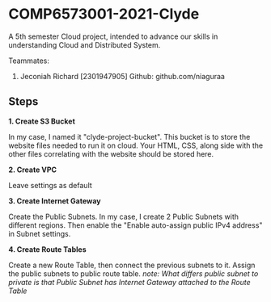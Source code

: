 # COMP6573001-2021-Clyde
A 5th semester Cloud project, intended to advance our skills in understanding Cloud and Distributed System.

Teammates:
1. Jeconiah Richard [2301947905]
Github: github.com/niaguraa

## Steps

**1. Create S3 Bucket**

In my case, I named it "clyde-project-bucket". This bucket is to store the website files needed to run it on cloud. Your HTML, CSS, along side with the other files correlating with the website should be stored here.

**2. Create VPC**

Leave settings as default

**3. Create Internet Gateway**

Create the Public Subnets. In my case, I create 2 Public Subnets with different regions. Then enable the "Enable auto-assign public IPv4 address" in Subnet settings.

**4. Create Route Tables**

Create a new Route Table, then connect the previous subnets to it. Assign the public subnets to public route table.
*note: What differs public subnet to private is that Public Subnet has Internet Gateway attached to the Route Table*
